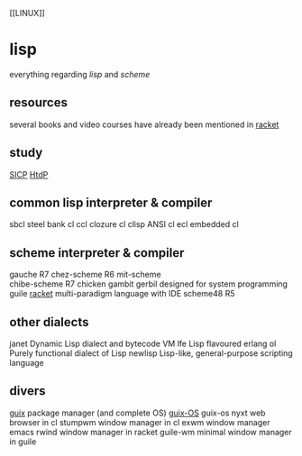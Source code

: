 [[LINUX]]
# lisp
everything regarding *lisp* and *scheme*

## resources
several books and video courses have already been mentioned in
[racket](racket.md)

## study
[SICP](sicp.md)
[HtdP](htdp.md)

## common lisp interpreter & compiler
sbcl     steel bank cl
ccl      clozure cl
clisp    ANSI cl
ecl      embedded cl

## scheme interpreter & compiler
gauche         R7
chez-scheme    R6
mit-scheme     
chibe-scheme   R7
chicken
gambit
gerbil         designed for system programming
guile
[racket](racket.md)         multi-paradigm language with IDE
scheme48       R5

## other dialects
janet    Dynamic Lisp dialect and bytecode VM
lfe      Lisp flavoured erlang
ol       Purely functional dialect of Lisp
newlisp  Lisp-like, general-purpose scripting language

## divers
[guix](guix.md)           package manager (and complete OS)
[guix-OS](guixos.md)        guix-os 
nyxt           web browser in cl
stumpwm        window manager in cl
exwm           window manager emacs
rwind          window manager in racket
guile-wm       minimal window manager in guile
